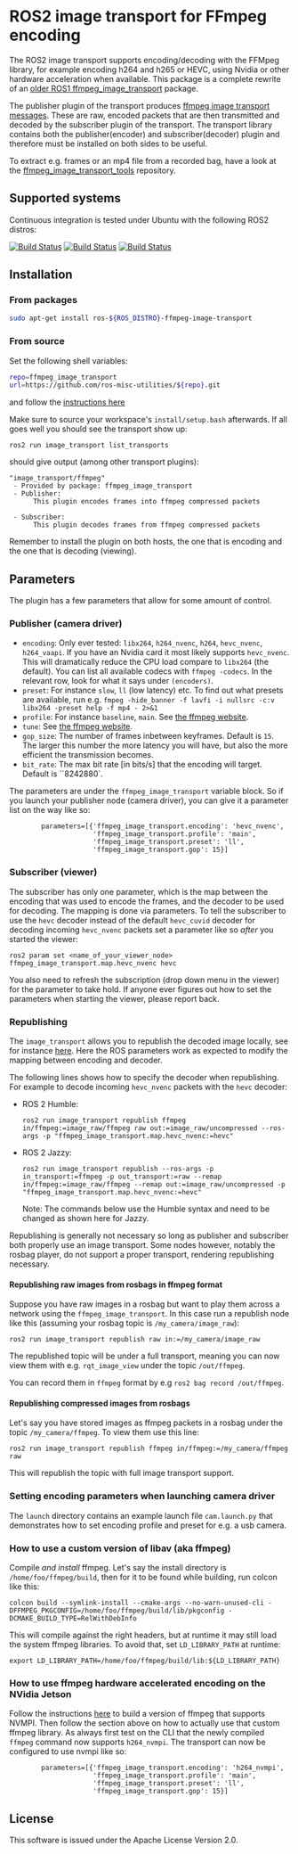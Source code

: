# ROS2 image transport for FFmpeg encoding

The ROS2 image transport supports encoding/decoding with the FFMpeg
library, for example encoding h264 and h265 or HEVC, using
Nvidia or other hardware acceleration when available.
This package is a complete rewrite of an
[older ROS1 ffmpeg_image_transport](https://github.com/daniilidis-group/ffmpeg_image_transport)
package.

The publisher plugin of the transport produces 
[ffmpeg image transport messages](https://github.com/ros-misc-utilities/ffmpeg_image_transport_msgs/).
These are raw, encoded packets that are then transmitted and decoded by the
subscriber plugin of the transport. The transport library 
contains both the publisher(encoder) and subscriber(decoder) plugin
and therefore must be installed on both sides to be useful.

To extract e.g. frames or an mp4 file from a recorded bag, have a look at the
[ffmpeg\_image\_transport\_tools](https://github.com/ros-misc-utilities/ffmpeg_image_transport_tools) repository.

## Supported systems

Continuous integration is tested under Ubuntu with the following ROS2 distros:

 [![Build Status](https://build.ros2.org/buildStatus/icon?job=Hdev__ffmpeg_image_transport__ubuntu_jammy_amd64&subject=Humble)](https://build.ros2.org/job/Hdev__ffmpeg_image_transport__ubuntu_jammy_amd64/)
 [![Build Status](https://build.ros2.org/buildStatus/icon?job=Idev__ffmpeg_image_transport__ubuntu_jammy_amd64&subject=Iron)](https://build.ros2.org/job/Idev__ffmpeg_image_transport__ubuntu_jammy_amd64/)
 [![Build Status](https://build.ros2.org/buildStatus/icon?job=Rdev__ffmpeg_image_transport__ubuntu_jammy_amd64&subject=Rolling)](https://build.ros2.org/job/Rdev__ffmpeg_image_transport__ubuntu_jammy_amd64/)


## Installation

### From packages

```bash
sudo apt-get install ros-${ROS_DISTRO}-ffmpeg-image-transport
```

### From source

Set the following shell variables:
```bash
repo=ffmpeg_image_transport
url=https://github.com/ros-misc-utilities/${repo}.git
```
and follow the [instructions here](https://github.com/ros-misc-utilities/.github/blob/master/docs/build_ros_repository.md)

Make sure to source your workspace's ``install/setup.bash`` afterwards.
If all goes well you should see the transport show up:

```
ros2 run image_transport list_transports
```

should give output (among other transport plugins):

```text
"image_transport/ffmpeg"
 - Provided by package: ffmpeg_image_transport
 - Publisher: 
      This plugin encodes frames into ffmpeg compressed packets
    
 - Subscriber: 
      This plugin decodes frames from ffmpeg compressed packets
```

Remember to install the plugin on both hosts, the one that is encoding and
the one that is decoding (viewing).

## Parameters

The plugin has a few parameters that allow for some amount of control.

### Publisher (camera driver)

- ``encoding``: Only ever tested: ``libx264``, ``h264_nvenc``, ``h264``, ``hevc_nvenc``, ``h264_vaapi``.
  If you have an Nvidia card it most likely supports ``hevc_nvenc``.
  This will dramatically reduce the CPU load compare to ``libx264`` (the default).
  You can list all available codecs with ``ffmpeg -codecs``. In the relevant row,
  look for what it says under ``(encoders)``.
- ``preset``: For instance ``slow``, ``ll`` (low latency) etc.
  To find out what presets are available, run e.g.
  ``fmpeg -hide_banner -f lavfi -i nullsrc -c:v libx264 -preset help -f mp4 - 2>&1``
- ``profile``: For instance ``baseline``, ``main``. See [the ffmpeg website](https://trac.ffmpeg.org/wiki/Encode/H.264).
- ``tune``: See [the ffmpeg website](https://trac.ffmpeg.org/wiki/Encode/H.264).
- ``gop_size``: The number of frames inbetween keyframes. Default is ``15``.
  The larger this number the more latency you will have, but also the more efficient
  the transmission becomes.
- ``bit_rate``: The max bit rate [in bits/s] that the encoding will target. Default is ``8242880`.

The parameters are under the ``ffmpeg_image_transport`` variable block. So if you launch
your publisher node (camera driver), you can give it a parameter list on the way like so:
```
        parameters=[{'ffmpeg_image_transport.encoding': 'hevc_nvenc',
                     'ffmpeg_image_transport.profile': 'main',
                     'ffmpeg_image_transport.preset': 'll',
                     'ffmpeg_image_transport.gop': 15}]
```

### Subscriber (viewer)

The subscriber has only one parameter, which is the map between the encoding that was used
to encode the frames, and the decoder to be used for decoding. The mapping is done via parameters.
To tell the subscriber to use the ``hevc`` decoder instead of the default ``hevc_cuvid``
decoder for decoding incoming ``hevc_nvenc`` packets set a parameter like so *after* you started the viewer:
```
ros2 param set <name_of_your_viewer_node> ffmpeg_image_transport.map.hevc_nvenc hevc
```
You also need to refresh the subscription (drop down menu in the viewer) for the parameter to take hold.
If anyone ever figures out how to set the parameters when starting the viewer, please report back.


### Republishing

The ``image_transport`` allows you to republish the decoded image locally,
see for instance [here](https://gitlab.com/boldhearts/ros2_v4l2_camera/-/blob/foxy/README.md).
Here the ROS parameters work as expected to modify the mapping between
encoding and decoder.

The following lines shows how to specify the decoder when republishing.
For example to decode incoming ``hevc_nvenc`` packets with the ``hevc`` decoder:

- ROS 2 Humble:
  ```
  ros2 run image_transport republish ffmpeg in/ffmpeg:=image_raw/ffmpeg raw out:=image_raw/uncompressed --ros-args -p "ffmpeg_image_transport.map.hevc_nvenc:=hevc"
  ```
- ROS 2 Jazzy:
  ```
  ros2 run image_transport republish --ros-args -p in_transport:=ffmpeg -p out_transport:=raw --remap in/ffmpeg:=image_raw/ffmpeg --remap out:=image_raw/uncompressed -p "ffmpeg_image_transport.map.hevc_nvenc:=hevc"
  ```
  Note: The commands below use the Humble syntax and need to be changed as shown here for Jazzy.

Republishing is generally not necessary so long as publisher and subscriber both properly use
an image transport. Some nodes however, notably the rosbag player, do not support a proper transport,
rendering republishing necessary.

#### Republishing raw images from rosbags in ffmpeg format

Suppose you have raw images in a rosbag but want to play them across a network using
the ``ffmpeg_image_transport``. In this case run a republish node like this
(assuming your rosbag topic is ``/my_camera/image_raw``):
```
ros2 run image_transport republish raw in:=/my_camera/image_raw
```
The republished topic will be under a full transport, meaning you can now view them with e.g. ``rqt_image_view`` under the topic ``/out/ffmpeg``.

You can record them in ``ffmpeg`` format by e.g ``ros2 bag record /out/ffmpeg``.

#### Republishing compressed images from rosbags

Let's say you have stored images as ffmpeg packets in a rosbag under the topic ``/my_camera/ffmpeg``. To view them use this line:
```
ros2 run image_transport republish ffmpeg in/ffmpeg:=/my_camera/ffmpeg raw

```
This will republish the topic with full image transport support.

### Setting encoding parameters when launching camera driver

The ``launch`` directory contains an example launch file ``cam.launch.py`` that demonstrates
how to set encoding profile and preset for e.g. a usb camera.


### How to use a custom version of libav (aka ffmpeg)

Compile *and install* ffmpeg. Let's say the install directory is
``/home/foo/ffmpeg/build``, then for it to be found while building,
run colcon like this:
```
colcon build --symlink-install --cmake-args --no-warn-unused-cli -DFFMPEG_PKGCONFIG=/home/foo/ffmpeg/build/lib/pkgconfig -DCMAKE_BUILD_TYPE=RelWithDebInfo 
```

This will compile against the right headers, but at runtime it may
still load the system ffmpeg libraries. To avoid that, set
``LD_LIBRARY_PATH`` at runtime:
```
export LD_LIBRARY_PATH=/home/foo/ffmpeg/build/lib:${LD_LIBRARY_PATH}
```

### How to use ffmpeg hardware accelerated encoding on the NVidia Jetson

Follow the instructions
[here](https://github.com/jocover/jetson-ffmpeg) to build a version of
ffmpeg that supports NVMPI. Then follow the section above on how to
actually use that custom ffmpeg library. As always first test on the
CLI that the newly compiled ``ffmpeg`` command now supports
``h264_nvmpi``. The transport can now be configured to use
nvmpi like so:

```
        parameters=[{'ffmpeg_image_transport.encoding': 'h264_nvmpi',
                     'ffmpeg_image_transport.profile': 'main',
                     'ffmpeg_image_transport.preset': 'll',
                     'ffmpeg_image_transport.gop': 15}]
```


## License

This software is issued under the Apache License Version 2.0.
